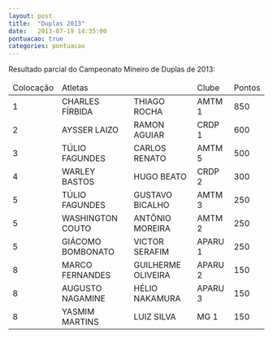 ```yaml
---
layout: post
title:  "Duplas 2013"
date:   2013-07-19 14:35:00
pontuacao: true
categories: pontuacao
---
```


Resultado parcial do Campeonato Mineiro de Duplas de 2013:

<table>
  <thead>
    <tr><td>Colocação</td><td>Atletas</td><td></td><td>Clube</td><td>Pontos</td></tr>
  </thead>
  <tbody>
    <tr><td>1</td><td>CHARLES FÍRBIDA</td><td>THIAGO ROCHA</td><td>AMTM 1</td><td>850</td></tr>
    <tr><td>2</td><td>AYSSER LAIZO</td><td>RAMON AGUIAR</td><td>CRDP 1</td><td>600</td></tr>
    <tr><td>3</td><td>TÚLIO FAGUNDES</td><td>CARLOS RENATO</td><td>AMTM 5</td><td>500</td></tr>
    <tr><td>4</td><td>WARLEY BASTOS</td><td>HUGO BEATO</td><td>CRDP 2</td><td>300</td></tr>
    <tr><td>5</td><td>TÚLIO FAGUNDES</td><td>GUSTAVO BICALHO</td><td>AMTM 3</td><td>250</td></tr>
    <tr><td>5</td><td>WASHINGTON COUTO</td><td>ANTÔNIO MOREIRA</td><td>AMTM 2</td><td>250</td></tr>
    <tr><td>5</td><td>GIÁCOMO BOMBONATO</td><td>VICTOR SERAFIM</td><td>APARU 1</td><td>250</td></tr>
    <tr><td>8</td><td>MARCO FERNANDES</td><td>GUILHERME OLIVEIRA</td><td>APARU 2</td><td>150</td></tr>
    <tr><td>8</td><td>AUGUSTO NAGAMINE</td><td>HÉLIO NAKAMURA</td><td>APARU 3</td><td>150</td></tr>
    <tr><td>8</td><td>YASMIM MARTINS</td><td>LUIZ SILVA</td><td>MG 1</td><td>150</td></tr>
  </tbody>
</table>
